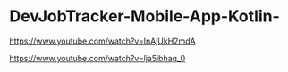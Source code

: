 # DevJobTracker-Mobile-App-Kotlin-
https://www.youtube.com/watch?v=InAjUkH2mdA

https://www.youtube.com/watch?v=lja5ibhaq_0
